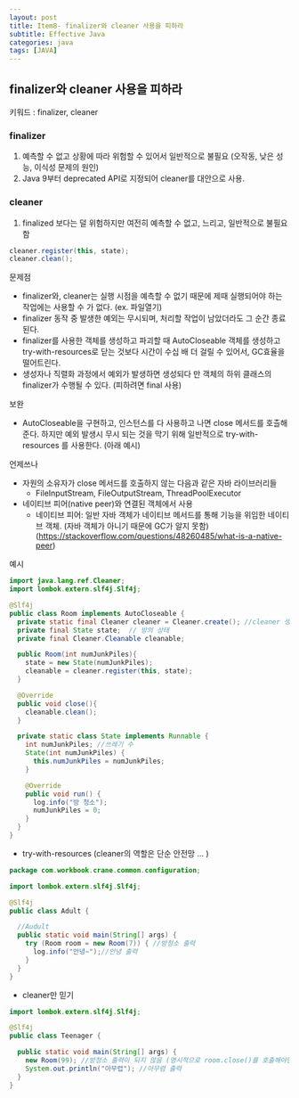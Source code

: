 ```yaml
---
layout: post
title: Item8- finalizer와 cleaner 사용을 피하라
subtitle: Effective Java
categories: java
tags: [JAVA]
---
```

## finalizer와 cleaner 사용을 피하라

키워드 : finalizer, cleaner

### finalizer
1. 예측할 수 없고 상황에 따라 위험할 수 있어서 일반적으로 불필요 (오작동, 낮은 성능, 이식성 문제의 원인)
2. Java 9부터 deprecated API로 지정되어 cleaner를 대안으로 사용.


### cleaner
1. finalized 보다는 덜 위험하지만 여전히 예측할 수 없고, 느리고, 일반적으로 불필요함 
```java
cleaner.register(this, state);
cleaner.clean();
```

문제점 
- finalizer와, cleaner는 실행 시점을 예측할 수 없기 때문에 제때 실행되어야 하는 작업에는 사용할 수 가 없다. (ex. 파일열기)
- finalizer 동작 중 발생한 예외는 무시되며, 처리할 작업이 남았더라도 그 순간 종료된다.
- finalizer를 사용한 객체를 생성하고 파괴할 때 AutoCloseable 객체를 생성하고 try-with-resources로 닫는 것보다 시간이 수십 배 더 걸릴 수 있어서, GC효율을 떨어트린다.
- 생성자나 직렬화 과정에서 예외가 발생하면 생성되다 만 객체의 하위 클래스의 finalizer가 수행될 수 있다. (피하려면 final 사용)

보완
- AutoCloseable을 구현하고, 인스턴스를 다 사용하고 나면 close 메서드를 호츨해준다. 하지만 예외 발생시 무시 되는 것을 막기 위해 
  일반적으로  try-with-resources 를 사용한다.  (아래 예시)

언제쓰나
- 자원의 소유자가 close 메서드를 호출하지 않는 다음과 같은 자바 라이브러리들
  - FileInputStream, FileOutputStream, ThreadPoolExecutor
- 네이티브 피어(native peer)와 연결된 객체에서 사용
  - 네이티브 피어: 일반 자바 객체가 네이티브 메서드를 통해 기능을 위임한 네이티브 객체. (자바 객체가 아니기 때문에 GC가 알지 못함)
  (https://stackoverflow.com/questions/48260485/what-is-a-native-peer)


예시
```java
import java.lang.ref.Cleaner;
import lombok.extern.slf4j.Slf4j;

@Slf4j
public class Room implements AutoCloseable {
  private static final Cleaner cleaner = Cleaner.create(); //cleaner 생성
  private final State state;  // 방의 상태
  private final Cleaner.Cleanable cleanable;

  public Room(int numJunkPiles){
    state = new State(numJunkPiles);
    cleanable = cleaner.register(this, state);
  }

  @Override
  public void close(){
    cleanable.clean();
  }

  private static class State implements Runnable {
    int numJunkPiles; //쓰레기 수
    State(int numJunkPiles) {
      this.numJunkPiles = numJunkPiles;
    }

    @Override
    public void run() {
      log.info("방 청소");
      numJunkPiles = 0;
    }
  }
}
```

- try-with-resources (cleaner의 역할은 단순 안전망 ... )
```java
package com.workbook.crane.common.configuration;

import lombok.extern.slf4j.Slf4j;

@Slf4j
public class Adult {

  //Audult
  public static void main(String[] args) {
    try (Room room = new Room(7)) { //방청소 출력
      log.info("안녕~");//안녕 출력
    }
  }
}
```

- cleaner만 믿기
```java
import lombok.extern.slf4j.Slf4j;

@Slf4j
public class Teenager {

  public static void main(String[] args) {
    new Room(99); //방청소 출력이 되지 않음 (명시적으로 room.close()를 호출해야면 해준다. 
    System.out.println("아무렵"); //아무렴 출력
  }
}
```

